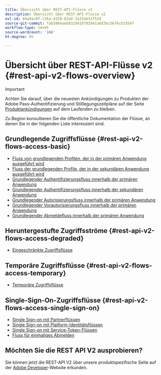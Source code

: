 ```yaml
---
title: Übersicht über REST-API-Flüsse v2
description: Übersicht über REST-API-Flüsse v2
exl-id: 84a9ac0f-c26a-4159-82a8-3a31bb31f529
source-git-commit: fab5964aeb832d419702b41a6d3bc5676cb3354f
workflow-type: tm+mt
source-wordcount: '166'
ht-degree: 0%

---
```


# Übersicht über REST-API-Flüsse v2 {#rest-api-v2-flows-overview}

>[!IMPORTANT]
>
> Achten Sie darauf, über die neuesten Ankündigungen zu Produkten der Adobe Pass-Authentifizierung und Stilllegungszeitpläne auf der Seite [Produktankündigungen](/help/authentication/product-announcements.md) auf dem Laufenden zu bleiben.

Zu Beginn konsultieren Sie die öffentliche Dokumentation der Flüsse, an denen Sie in der folgenden Liste interessiert sind.

## Grundlegende Zugriffsflüsse {#rest-api-v2-flows-access-basic}

* [Fluss von grundlegenden Profilen, der in der primären Anwendung ausgeführt wird](basic-access-flows/rest-api-v2-basic-profiles-primary-application-flow.md)
* [Fluss der grundlegenden Profile, der in der sekundären Anwendung ausgeführt wird](basic-access-flows/rest-api-v2-basic-profiles-secondary-application-flow.md)
* [Grundlegender Authentifizierungsfluss innerhalb der primären Anwendung](basic-access-flows/rest-api-v2-basic-authentication-primary-application-flow.md)
* [Grundlegender Authentifizierungsfluss innerhalb der sekundären Anwendung](basic-access-flows/rest-api-v2-basic-authentication-secondary-application-flow.md)
* [Grundlegender Autorisierungsfluss innerhalb der primären Anwendung](basic-access-flows/rest-api-v2-basic-authorization-primary-application-flow.md)
* [Grundlegender Vorautorisierungsfluss innerhalb der primären Anwendung](basic-access-flows/rest-api-v2-basic-preauthorization-primary-application-flow.md)
* [Grundlegender Abmeldefluss innerhalb der primären Anwendung](basic-access-flows/rest-api-v2-basic-logout-primary-application-flow.md)

## Heruntergestufte Zugriffsströme {#rest-api-v2-flows-access-degraded}

* [Eingeschränkte Zugriffsflüsse](degraded-access-flows/rest-api-v2-access-degraded-flows.md)

## Temporäre Zugriffsflüsse {#rest-api-v2-flows-access-temporary}

* [Temporäre Zugriffsflüsse](temporary-access-flows/rest-api-v2-access-temporary-flows.md)

## Single-Sign-On-Zugriffsflüsse {#rest-api-v2-flows-access-single-sign-on}

* [Single Sign-on mit Partnerflüssen](single-sign-on-access-flows/rest-api-v2-single-sign-on-partner-flows.md)
* [Single Sign-on mit Platform-Identitätsflüssen](single-sign-on-access-flows/rest-api-v2-single-sign-on-platform-identity-flows.md)
* [Single Sign-on mit Service-Token-Flüssen](single-sign-on-access-flows/rest-api-v2-single-sign-on-service-token-flows.md)
* [Fluss für einmaliges Abmelden](single-sign-on-access-flows/rest-api-v2-single-sign-on-logout-flow.md)

## Möchten Sie die REST API V2 ausprobieren?

Sie können jetzt die REST-API V2 über unsere produktspezifische Seite auf der [Adobe Developer](https://developer.adobe.com/adobe-pass/)-Website erkunden.
